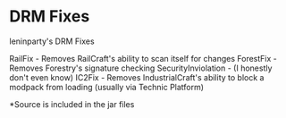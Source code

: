 DRM Fixes
=======

leninparty's DRM Fixes

RailFix - Removes RailCraft's ability to scan itself for changes
ForestFix - Removes Forestry's signature checking
SecurityInviolation - (I honestly don't even know)
IC2Fix - Removes IndustrialCraft's ability to block a modpack from loading (usually via Technic Platform)

*Source is included in the jar files